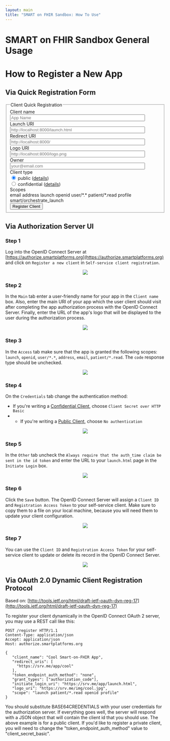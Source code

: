 ```yaml
---
layout: main
title: "SMART on FHIR Sandbox: How To Use"
---
```


# SMART on FHIR Sandbox General Usage

# How to Register a New App

## Via Quick Registration Form

<script src="http://ajax.googleapis.com/ajax/libs/jquery/2.1.1/jquery.min.js"></script>
<script type="text/javascript">
    function registerClient () {
        var client_type = "none";
        
        if ($("input[name=input_client_type]:checked").val() === "confidential") {
            client_type = "client_secret_basic";
        }
        
        var call_params = {
            "client_name": $('#input_client_name').val(),
            "initiate_login_uri": [$('#input_launch_uri').val()],
            "redirect_uris": [$('#input_redirect_uri').val()],
            "logo_uri": $('#input_logo_uri').val(),
            "contacts": [$('#input_contact').val()],
            "scope": $('#input_scopes').text(),
            "grant_types": ["authorization_code"],
            "token_endpoint_auth_method": client_type
        };
        
        $.ajax({
            url: 'https://authorize.smartplatforms.org/register',
            type: 'POST',
            data: JSON.stringify(call_params),
            contentType:"application/json",
            dataType:"json"
        }).done(function(r){
            if (call_params.scope === r.scope && call_params.client_name === r.client_name && call_params.token_endpoint_auth_method === r.token_endpoint_auth_method) {
                $('#client_id').text(r.client_id);
                if (r.client_secret) {
                    $('#client_secret').text(r.client_secret);
                    $('#client_secret_div').show();
                }
                $('#registration_access_token').text(r.registration_access_token);
                $('#reg-form').hide();
                $('#reg-result').show();
            }
        });
    }
</script>

<!-- TO DO: style this form with bootstrap -->
<div id="reg-form" class="well bs-component">
  <form class="form-horizontal">
   <fieldset>
    <legend>Client Quick Registration</legend>
    <div class="form-group">
        <label class="col-lg-2 control-label" for="input_client_name">Client name</label>
        <div class="col-lg-10">
            <input id="input_client_name" class="form-control" size="50" type="text" placeholder='App Name'>
        </div>
    </div>
    <div class="form-group">
        <label class="col-lg-2 control-label" for="input_launch_uri">Launch URI</label>
        <div class="col-lg-10">
            <input id="input_launch_uri" class="form-control" size="50" type="text" placeholder='http://localhost:8000/launch.html'>
        </div>
    </div>
    <div class="form-group">
        <label class="col-lg-2 control-label" for="input_redirect_uri">Redirect URI</label>
        <div class="col-lg-10">
            <input id="input_redirect_uri" class="form-control" size="50" type="text" placeholder='http://localhost:8000/'>
        </div>
    </div>
    <div class="form-group">
        <label class="col-lg-2 control-label" for="input_logo_uri">Logo URI</label>
        <div class="col-lg-10">
            <input id="input_logo_uri" class="form-control" size="50" type="text" placeholder='http://localhost:8000/logo.png'>
        </div>
    </div>
    <div class="form-group">
        <label class="col-lg-2 control-label" for="input_contact">Owner</label>
        <div class="col-lg-10">
            <input id="input_contact" class="form-control" size="50" type="text" placeholder='your@email.com'>
        </div>
    </div>
    <div class="form-group">
      <label class="col-lg-2 control-label">Client type</label>
      <div class="col-lg-10">
        <div class="radio">
          <label>
            <input name="input_client_type" value='public' checked='checked' type="radio">
            public (<a href='http://docs.smartplatforms.org/authorization/public/'>details</a>)
          </label>
        </div>
        <div class="radio">
          <label>
            <input name="input_client_type" type='radio' value='confidential'>
            confidential (<a href='http://docs.smartplatforms.org/authorization/confidential/'>details</a>)
          </label>
        </div>
      </div>
    </div>
    <div class="form-group">
        <label class="col-lg-2 control-label">Scopes</label>
        <div class="col-lg-10">
            <span id="input_scopes">email address launch openid user/*.* patient/*.read profile smart/orchestrate_launch</span>
        </div>
    </div>
    <div class="form-group">
      <div class="col-lg-10 col-lg-offset-2">
        <button class="btn btn-default btn-primary" onclick="registerClient(); return false">Register Client</button>
      </div>
    </div>
   </fieldset>
  </form>
</div>
<div id="reg-result" style="display:none">
    <h3>Client registration successful. Please write down the following client access details.</h3>
    <div><strong>Client ID:</strong></div>
    <div><span id="client_id"></span></div>
    <div id="client_secret_div" style="display:none"><strong>Client Secret:</strong></div>
    <div><span id="client_secret"></span></div>
    <div><strong>Registration Access Token:</strong></div>
    <div><span id="registration_access_token"></span></div>
</div>

## Via Authorization Server UI

### Step 1

Log into the OpenID Connect Server at [https://authorize.smartplatforms.org](https://authorize.smartplatforms.org)
and click on `Register a new client` in `Self-service client registration`.

<div style='text-align: center'>
  <img src="/assets/img/newapp1.png" />
</div>

### Step 2

In the `Main` tab enter a user-friendly name for your app in the `Client name` box.
Also, enter the main URI of your app which the user client should visit after
completing the app authorization process with the OpenID Connect Server. Finally,
enter the URL of the app's logo that will be displayed to the user during the
authorization process.

<div style='text-align: center'>
  <img src="/assets/img/newapp2.png" />
</div>

### Step 3

In the `Access` tab make sure that the app is granted the following scopes: `launch`, `openid`, `user/*.*`, `address`, `email`, `patient/*.read`. The `code` response type should be unchecked.

<div style='text-align: center'>
  <img src="/assets/img/newapp3.png" />
</div>

### Step 4

On the `Credentials` tab change the authentication method:

* If you're writing a [Confidential Client](http://docs.smartplatforms.org/authorization/confidential/), choose `Client Secret over HTTP Basic` 
* * If you're writing a [Public Client](http://docs.smartplatforms.org/authorization/public/), choose `No authentication`

<div style='text-align: center'>
  <img src="/assets/img/newapp4.png" />
</div>

### Step 5

In the `Other` tab uncheck the `Always require that the auth_time claim be sent in the id token`
and enter the URL to your `launch.html` page in the `Initiate Login` box.

<div style='text-align: center'>
  <img src="/assets/img/newapp5.png" />
</div>

### Step 6

Click the `Save` button. The OpenID Connect Server will assign a `Client ID` and `Registration Access Token`
to your self-service client. Make sure to copy them to a file on your local machine, because you will need
them to update your client configuration.

<div style='text-align: center'>
  <img src="/assets/img/newapp6.png" />
</div>

### Step 7

You can use the `Client ID` and `Registration Access Token` for your self-service client to
update or delete its record in the OpenID Connect Server.

<div style='text-align: center'>
  <img src="/assets/img/newapp7.png" />
</div>

## Via OAuth 2.0 Dynamic Client Registration Protocol

Based on: [http://tools.ietf.org/html/draft-ietf-oauth-dyn-reg-17](http://tools.ietf.org/html/draft-ietf-oauth-dyn-reg-17)

To register your client dynamically in the OpenID Connect OAuth 2
server, you may use a REST call like this:

```
POST /register HTTP/1.1
Content-Type: application/json
Accept: application/json
Host: authorize.smartplatforms.org

{
   "client_name": "Cool Smart-on-FHIR App",
   "redirect_uris": [
     "https://srv.me/app/cool"
   ],
   "token_endpoint_auth_method": "none",
   "grant_types": ["authorization_code"],
   "initiate_login_uri": "https://srv.me/app/launch.html",
   "logo_uri": "https://srv.me/img/cool.jpg",
   "scope": "launch patient/*.read openid profile"
}
```

You should substitute BASE64CREDENTIALS with your user credentials for the authorization server.
If everything goes well, the server will respond with a JSON object that will contain the client
id that you should use. The above example is for a public client. If you'd like to register
a private client, you will need to change the "token_endpoint_auth_method" value to
"client_secret_basic".
